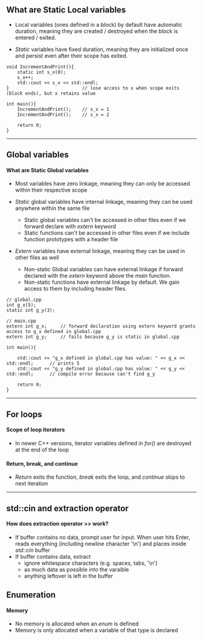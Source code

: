 <!-- 
-->
## What are Static Local variables

* Local variables (ones defined in a block) by default have automatic duration, meaning they are created / destroyed when the block is entered / exited.

* *Static* variables have fixed duration, meaning they are initialized once and persist even after their scope has exited.
```{c++}
void IncrementAndPrint(){
    static int s_x(0);
    s_x++;
    std::cout << s_x << std::endl;
}                           // lose access to x when scope exits (block ends), but x retains value

int main(){
    IncrementAndPrint();    // s_x = 1
    IncrementAndPrint();    // s_x = 2
    
    return 0;
}
```
<hr>




<!-- 
-->
## Global variables

#### What are Static Global variables
* Most variables have zero linkage, meaning they can only be accessed within their respective scope

* *Static* global variables have internal linkage, meaning they can be used anywhere within the same file
    + Static global variables can't be accessed in other files even if we forward declare with *extern* keyword 
    + Static functions can't be accessed in other files even if we include function prototypes with a header file

* *Extern* variables have external linkage, meaning they can be used in other files as well
    + Non-static Global variables can have external linkage if forward declared with the *extern* keyword above the *main* function.
    + Non-static functions have external linkage by default.  We gain access to them by including header files.
```{c++}
// global.cpp
int g_x(5);
static int g_y(3);

// main.cpp
extern int g_x;     // forward declaration using extern keyword grants access to g_x defined in global.cpp
extern int g_y;     // fails because g_y is static in global.cpp

int main(){

    std::cout << "g_x defined in global.cpp has value: " << g_x << std::endl;      // prints 5
    std::cout << "g_y defined in global.cpp has value: " << g_y << std::endl;      // compile error because can't find g_y
    
    return 0;
}
```

<hr>








<!-- 
-->
## For loops

#### Scope of loop iterators
- In newer C++ versions, iterator variables defined in *for()* are destroyed at the end of the loop

#### Return, break, and continue
- *Return* exits the function, *break* exits the loop, and *continue* skips to next iteration

<hr>







<!-- 
-->
## std::cin and extraction operator

#### How does extraction operator >> work?
* If buffer contains no data, prompt user for input.  When user hits Enter, reads everything (including newline character '\n') and places inside *std::cin* buffer 
* If buffer contains data, extract
    + ignore whitespace characters (e.g. spaces, tabs, '\n')
    + as much data as possible into the varaible
    + anything leftover is left in the buffer








<!-- 
-->
## Enumeration

#### Memory
* No memory is allocated when an *enum* is defined
* Memory is only allocated when a variable of that type is declared

